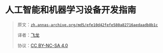 # 人工智能和机器学习设备开发指南

> 原文：[`zh.annas-archive.org/md5/efe10d42fefe580a82716aedaadb8b1c`](https://zh.annas-archive.org/md5/efe10d42fefe580a82716aedaadb8b1c)
> 
> 译者：[飞龙](https://github.com/wizardforcel)
> 
> 协议：[CC BY-NC-SA 4.0](http://creativecommons.org/licenses/by-nc-sa/4.0/)